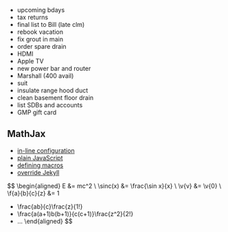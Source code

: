 - upcoming bdays
- tax returns
- final list to Bill (late clm)
- rebook vacation
- fix grout in main
- order spare drain
- HDMI
- Apple TV
- new power bar and router
- Marshall (400 avail)
- suit
- insulate range hood duct
- clean basement floor drain
- list SDBs and accounts
- GMP gift card

## MathJax
- [in-line configuration](http://docs.mathjax.org/en/latest/configuration.html#using-in-line-configuration-options)
- [plain JavaScript](http://docs.mathjax.org/en/latest/configuration.html#using-plain-javascript)
- [defining macros](http://docs.mathjax.org/en/latest/tex.html#defining-tex-macros)
- [override Jekyll](https://help.github.com/en/articles/files-that-start-with-an-underscore-are-missing)

<script>
  var xhr = new XMLHttpRequest();
  xhr.open("GET", "settings.json", true);
  xhr.onreadystatechange = function () {
    if (xhr.readyState == 4 && xhr.status == 200) {
      var json = JSON.parse(xhr.responseText);
      window.MathJax = json.mdmath.macros;
    }
  };
  /*
  window.MathJax = {
    TeX: {
      Macros: {
        sinc: "\\operatorname{sinc}",
        v: ["\\mathbf{#1}", 1],
        f: ["{F({#1},{#2};{#3};{#4})}", 4]
      }
    }
  };
  */
</script>
<script type="text/javascript" async
  src="https://cdnjs.cloudflare.com/ajax/libs/mathjax/2.7.5/MathJax.js?config=TeX-MML-AM_CHTML">
</script>

$$
\begin{aligned}
  E &= mc^2
  \\
  \sinc(x) &= \frac{\sin x}{x}
  \\
  \v{v} &= \v{0}
  \\
  \f{a}{b}{c}{z}
  &=
  1
  + \frac{ab}{c}\frac{z}{1!}
  + \frac{a(a+1)b(b+1)}{c(c+1)}\frac{z^2}{2!}
  + ...
\end{aligned}
$$
